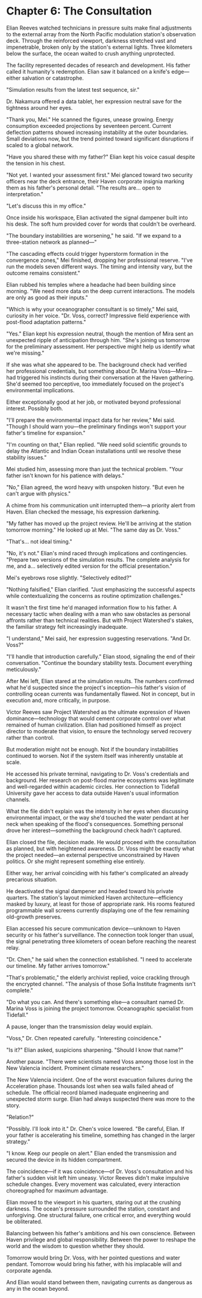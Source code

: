 # Chapter 6: The Consultation

Elian Reeves watched technicians in pressure suits make final adjustments to the external array from the North Pacific modulation station's observation deck. Through the reinforced viewport, darkness stretched vast and impenetrable, broken only by the station's external lights. Three kilometers below the surface, the ocean waited to crush anything unprotected.

The facility represented decades of research and development. His father called it humanity's redemption. Elian saw it balanced on a knife's edge—either salvation or catastrophe.

"Simulation results from the latest test sequence, sir."

Dr. Nakamura offered a data tablet, her expression neutral save for the tightness around her eyes.

"Thank you, Mei." He scanned the figures, unease growing. Energy consumption exceeded projections by seventeen percent. Current deflection patterns showed increasing instability at the outer boundaries. Small deviations now, but the trend pointed toward significant disruptions if scaled to a global network.

"Have you shared these with my father?" Elian kept his voice casual despite the tension in his chest.

"Not yet. I wanted your assessment first." Mei glanced toward two security officers near the deck entrance, their Haven corporate insignia marking them as his father's personal detail. "The results are... open to interpretation."

"Let's discuss this in my office."

Once inside his workspace, Elian activated the signal dampener built into his desk. The soft hum provided cover for words that couldn't be overheard.

"The boundary instabilities are worsening," he said. "If we expand to a three-station network as planned—"

"The cascading effects could trigger hyperstorm formation in the convergence zones," Mei finished, dropping her professional reserve. "I've run the models seven different ways. The timing and intensity vary, but the outcome remains consistent."

Elian rubbed his temples where a headache had been building since morning. "We need more data on the deep current interactions. The models are only as good as their inputs."

"Which is why your oceanographer consultant is so timely," Mei said, curiosity in her voice. "Dr. Voss, correct? Impressive field experience with post-flood adaptation patterns."

"Yes." Elian kept his expression neutral, though the mention of Mira sent an unexpected ripple of anticipation through him. "She's joining us tomorrow for the preliminary assessment. Her perspective might help us identify what we're missing."

If she was what she appeared to be. The background check had verified her professional credentials, but something about Dr. Marina Voss—Mira—had triggered his instincts during their conversation at the Haven gathering. She'd seemed too perceptive, too immediately focused on the project's environmental implications.

Either exceptionally good at her job, or motivated beyond professional interest. Possibly both.

"I'll prepare the environmental impact data for her review," Mei said. "Though I should warn you—the preliminary findings won't support your father's timeline for expansion."

"I'm counting on that," Elian replied. "We need solid scientific grounds to delay the Atlantic and Indian Ocean installations until we resolve these stability issues."

Mei studied him, assessing more than just the technical problem. "Your father isn't known for his patience with delays."

"No," Elian agreed, the word heavy with unspoken history. "But even he can't argue with physics."

A chime from his communication unit interrupted them—a priority alert from Haven. Elian checked the message, his expression darkening.

"My father has moved up the project review. He'll be arriving at the station tomorrow morning." He looked up at Mei. "The same day as Dr. Voss."

"That's... not ideal timing."

"No, it's not." Elian's mind raced through implications and contingencies. "Prepare two versions of the simulation results. The complete analysis for me, and a... selectively edited version for the official presentation."

Mei's eyebrows rose slightly. "Selectively edited?"

"Nothing falsified," Elian clarified. "Just emphasizing the successful aspects while contextualizing the concerns as routine optimization challenges."

It wasn't the first time he'd managed information flow to his father. A necessary tactic when dealing with a man who saw obstacles as personal affronts rather than technical realities. But with Project Watershed's stakes, the familiar strategy felt increasingly inadequate.

"I understand," Mei said, her expression suggesting reservations. "And Dr. Voss?"

"I'll handle that introduction carefully." Elian stood, signaling the end of their conversation. "Continue the boundary stability tests. Document everything meticulously."

After Mei left, Elian stared at the simulation results. The numbers confirmed what he'd suspected since the project's inception—his father's vision of controlling ocean currents was fundamentally flawed. Not in concept, but in execution and, more critically, in purpose.

Victor Reeves saw Project Watershed as the ultimate expression of Haven dominance—technology that would cement corporate control over what remained of human civilization. Elian had positioned himself as project director to moderate that vision, to ensure the technology served recovery rather than control.

But moderation might not be enough. Not if the boundary instabilities continued to worsen. Not if the system itself was inherently unstable at scale.

He accessed his private terminal, navigating to Dr. Voss's credentials and background. Her research on post-flood marine ecosystems was legitimate and well-regarded within academic circles. Her connection to Tidefall University gave her access to data outside Haven's usual information channels.

What the file didn't explain was the intensity in her eyes when discussing environmental impact, or the way she'd touched the water pendant at her neck when speaking of the flood's consequences. Something personal drove her interest—something the background check hadn't captured.

Elian closed the file, decision made. He would proceed with the consultation as planned, but with heightened awareness. Dr. Voss might be exactly what the project needed—an external perspective unconstrained by Haven politics. Or she might represent something else entirely.

Either way, her arrival coinciding with his father's complicated an already precarious situation.

He deactivated the signal dampener and headed toward his private quarters. The station's layout mimicked Haven architecture—efficiency masked by luxury, at least for those of appropriate rank. His rooms featured programmable wall screens currently displaying one of the few remaining old-growth preserves.

Elian accessed his secure communication device—unknown to Haven security or his father's surveillance. The connection took longer than usual, the signal penetrating three kilometers of ocean before reaching the nearest relay.

"Dr. Chen," he said when the connection established. "I need to accelerate our timeline. My father arrives tomorrow."

"That's problematic," the elderly archivist replied, voice crackling through the encrypted channel. "The analysis of those Sofia Institute fragments isn't complete."

"Do what you can. And there's something else—a consultant named Dr. Marina Voss is joining the project tomorrow. Oceanographic specialist from Tidefall."

A pause, longer than the transmission delay would explain.

"Voss," Dr. Chen repeated carefully. "Interesting coincidence."

"Is it?" Elian asked, suspicions sharpening. "Should I know that name?"

Another pause. "There were scientists named Voss among those lost in the New Valencia incident. Prominent climate researchers."

The New Valencia incident. One of the worst evacuation failures during the Acceleration phase. Thousands lost when sea walls failed ahead of schedule. The official record blamed inadequate engineering and unexpected storm surge. Elian had always suspected there was more to the story.

"Relation?"

"Possibly. I'll look into it." Dr. Chen's voice lowered. "Be careful, Elian. If your father is accelerating his timeline, something has changed in the larger strategy."

"I know. Keep our people on alert." Elian ended the transmission and secured the device in its hidden compartment.

The coincidence—if it was coincidence—of Dr. Voss's consultation and his father's sudden visit left him uneasy. Victor Reeves didn't make impulsive schedule changes. Every movement was calculated, every interaction choreographed for maximum advantage.

Elian moved to the viewport in his quarters, staring out at the crushing darkness. The ocean's pressure surrounded the station, constant and unforgiving. One structural failure, one critical error, and everything would be obliterated.

Balancing between his father's ambitions and his own conscience. Between Haven privilege and global responsibility. Between the power to reshape the world and the wisdom to question whether they should.

Tomorrow would bring Dr. Voss, with her pointed questions and water pendant. Tomorrow would bring his father, with his implacable will and corporate agenda.

And Elian would stand between them, navigating currents as dangerous as any in the ocean beyond.
